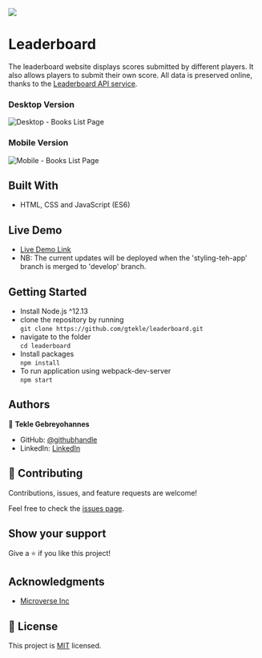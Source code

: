 ![](https://img.shields.io/badge/Microverse-blueviolet)

# Leaderboard

The leaderboard website displays scores submitted by different players. It also allows players to submit their own score. All data is preserved online, thanks to the [Leaderboard API service](https://www.notion.so/microverse/Leaderboard-API-service-24c0c3c116974ac49488d4eb0267ade3).

### Desktop Version

![Desktop - Books List Page](./assets/img/leaderboard-desktop-version-snapshot.png)

### Mobile Version

![Mobile - Books List Page](./assets/img/leaderboard-mobile-version-snapshot.png)

## Built With

- HTML, CSS and JavaScript (ES6)

## Live Demo

- [Live Demo Link](https://leaderboard-tek.netlify.app/)
- NB: The current updates will be deployed when the 'styling-teh-app' branch is merged to 'develop' branch.

## Getting Started

- Install Node.js ^12.13
- clone the repository by running\
    `git clone https://github.com/gtekle/leaderboard.git`
- navigate to the folder\
    `cd leaderboard`
- Install packages\
    `npm install`
- To run application using webpack-dev-server\
    `npm start`

## Authors

👤 **Tekle Gebreyohannes**

- GitHub: [@githubhandle](https://github.com/gtekle)
- LinkedIn: [LinkedIn](www.linkedin.com/in/tekle-gebreyohannes-kidanemariam-7605752b)

## 🤝 Contributing

Contributions, issues, and feature requests are welcome!

Feel free to check the [issues page](../../issues/).

## Show your support

Give a ⭐️ if you like this project!

## Acknowledgments

- [Microverse Inc](https://www.microverse.org/)

## 📝 License

This project is [MIT](./MIT.md) licensed.
